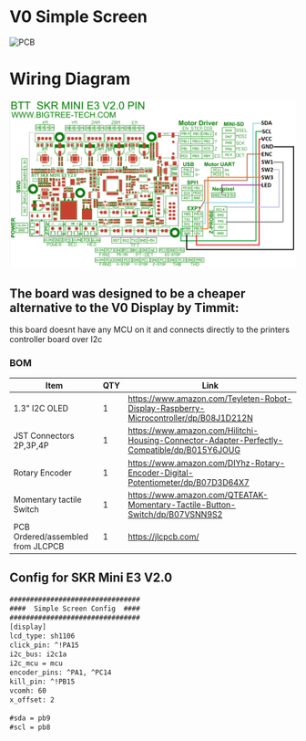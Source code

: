 
# V0 Simple Screen   #
![PCB](Images/1.jpg)

# Wiring Diagram #
![Wiring](Images/Simple_Display_Wiring.png)


## The board was designed to be a cheaper alternative to the V0 Display by Timmit: ##
this board doesnt have any MCU on it and connects directly to the printers controller board over I2c 

 ### BOM
Item | QTY | Link
--- | --- | ---
1.3" I2C OLED  | 1 | https://www.amazon.com/Teyleten-Robot-Display-Raspberry-Microcontroller/dp/B08J1D212N
JST Connectors 2P,3P,4P | 1 | https://www.amazon.com/Hilitchi-Housing-Connector-Adapter-Perfectly-Compatible/dp/B015Y6JOUG
Rotary Encoder | 1 | https://www.amazon.com/DIYhz-Rotary-Encoder-Digital-Potentiometer/dp/B07D3D64X7
Momentary tactile Switch | 1 | https://www.amazon.com/QTEATAK-Momentary-Tactile-Button-Switch/dp/B07VSNN9S2 
PCB Ordered/assembled from JLCPCB | 1 | https://jlcpcb.com/


 ## Config for SKR Mini E3 V2.0 ##
    ################################
    ####  Simple Screen Config  ####
    ################################
    [display]
    lcd_type: sh1106
    click_pin: ^!PA15
    i2c_bus: i2c1a
    i2c_mcu = mcu
    encoder_pins: ^PA1, ^PC14
    kill_pin: ^!PB15
    vcomh: 60
    x_offset: 2
    
    #sda = pb9
    #scl = pb8
